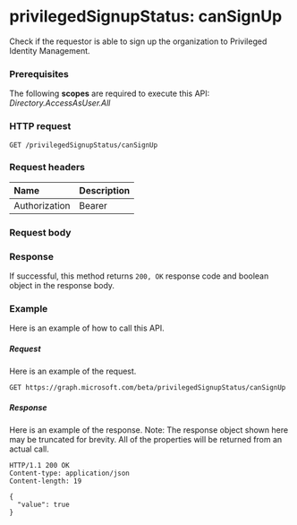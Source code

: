 # privilegedSignupStatus: canSignUp

Check if the requestor is able to sign up the organization to Privileged Identity Management.
### Prerequisites
The following **scopes** are required to execute this API: _Directory.AccessAsUser.All_ 
### HTTP request
<!-- { "blockType": "ignored" } -->
```http
GET /privilegedSignupStatus/canSignUp
```
### Request headers
| Name       | Description|
|:---------------|:----------|
| Authorization  | Bearer <code>|

### Request body

### Response
If successful, this method returns `200, OK` response code and boolean object in the response body.

### Example
Here is an example of how to call this API.
##### Request
Here is an example of the request.
<!-- {
  "blockType": "request",
  "name": "privilegedsignupstatus_cansignup"
}-->
```http
GET https://graph.microsoft.com/beta/privilegedSignupStatus/canSignUp
```

##### Response
Here is an example of the response. Note: The response object shown here may be truncated for brevity. All of the properties will be returned from an actual call.
<!-- {
  "blockType": "response",
  "truncated": true,
  "@odata.type": Boolean
} -->
```http
HTTP/1.1 200 OK
Content-type: application/json
Content-length: 19

{
  "value": true
}
```

<!-- uuid: 8fcb5dbc-d5aa-4681-8e31-b001d5168d79
2015-10-25 14:57:30 UTC -->
<!-- {
  "type": "#page.annotation",
  "description": "privilegedSignupStatus: canSignUp",
  "keywords": "",
  "section": "documentation",
  "tocPath": ""
}-->
